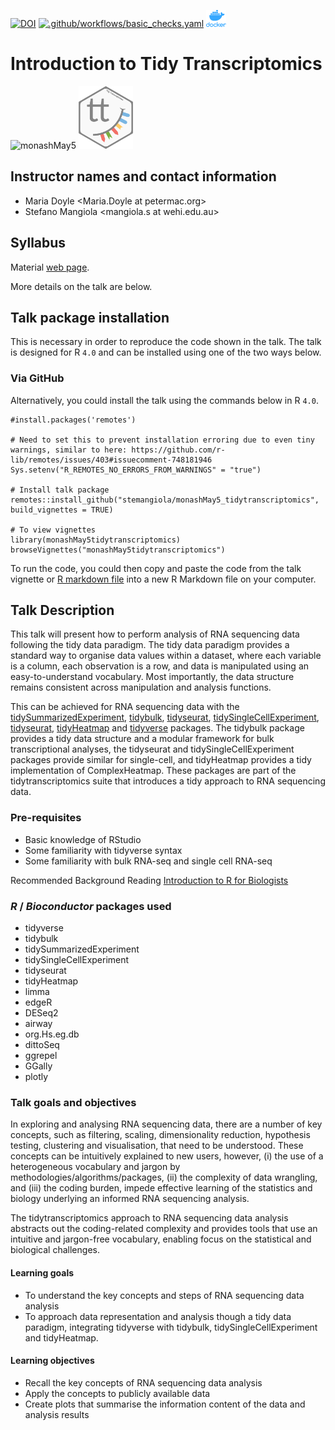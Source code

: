 <!-- badges: start -->
[![DOI](https://zenodo.org/badge/306182457.svg)](https://zenodo.org/badge/latestdoi/306182457)
[![.github/workflows/basic_checks.yaml](https://github.com/stemangiola/monashMay5_tidytranscriptomics/workflows/.github/workflows/basic_checks.yaml/badge.svg)](https://github.com/stemangiola/monashMay5_tidytranscriptomics/actions) [![Docker](https://github.com/Bioconductor/BioC2020/raw/master/docs/images/docker_icon.png)](https://hub.docker.com/repository/docker/stemangiola/monashMay5_tidytranscriptomics) 	
<!-- badges: end -->

# Introduction to Tidy Transcriptomics
<p float="left">
<img height="100" alt="monashMay5" src="https://honisoit.com/wp-content/uploads/2020/01/monash-uni-logo-resized.png?raw=true"/>
<img height="100" alt="tidybulk" src="https://github.com/Bioconductor/BiocStickers/blob/master/tidybulk/tidybulk.png?raw=true"/>
</p> 

## Instructor names and contact information

* Maria Doyle <Maria.Doyle at petermac.org>  
* Stefano Mangiola <mangiola.s at wehi.edu.au>

## Syllabus

Material [web page](https://stemangiola.github.io/monashMay5_tidytranscriptomics/articles/tidytranscriptomics.html).

More details on the talk are below.

## Talk package installation 

This is necessary in order to reproduce the code shown in the talk. The talk is designed for R `4.0` and can be installed using one of the two ways below.

### Via GitHub

Alternatively, you could install the talk using the commands below in R `4.0`.

```
#install.packages('remotes')

# Need to set this to prevent installation erroring due to even tiny warnings, similar to here: https://github.com/r-lib/remotes/issues/403#issuecomment-748181946
Sys.setenv("R_REMOTES_NO_ERRORS_FROM_WARNINGS" = "true")

# Install talk package
remotes::install_github("stemangiola/monashMay5_tidytranscriptomics", build_vignettes = TRUE)

# To view vignettes
library(monashMay5tidytranscriptomics)
browseVignettes("monashMay5tidytranscriptomics")
```

To run the code, you could then copy and paste the code from the talk vignette or [R markdown file](https://raw.githubusercontent.com/stemangiola/monashMay5_tidytranscriptomics/master/vignettes/tidytranscriptomics.Rmd) into a new R Markdown file on your computer.

## Talk Description

This talk will present how to perform analysis of RNA sequencing data following the tidy data paradigm. The tidy data paradigm provides a standard way to organise data values within a dataset, where each variable is a column, each observation is a row, and data is manipulated using an easy-to-understand vocabulary. Most importantly, the data structure remains consistent across manipulation and analysis functions.

This can be achieved for RNA sequencing data with the [tidySummarizedExperiment](https://stemangiola.github.io/tidySummarizedExperiment/), [tidybulk](https://stemangiola.github.io/tidybulk/), [tidyseurat](https://stemangiola.github.io/tidyseurat/), [tidySingleCellExperiment](https://stemangiola.github.io/tidySingleCellExperiment/), [tidyseurat](https://stemangiola.github.io/tidyseurat/),  [tidyHeatmap](https://stemangiola.github.io/tidyHeatmap/) and [tidyverse](https://www.tidyverse.org/) packages. The tidybulk package provides a tidy data structure and a modular framework for bulk transcriptional analyses, the tidyseurat and tidySingleCellExperiment packages provide similar for single-cell, and tidyHeatmap provides a tidy implementation of ComplexHeatmap. These packages are part of the tidytranscriptomics suite that introduces a tidy approach to RNA sequencing data.

### Pre-requisites

* Basic knowledge of RStudio
* Some familiarity with tidyverse syntax
* Some familiarity with bulk RNA-seq and single cell RNA-seq

Recommended Background Reading
[Introduction to R for Biologists](https://melbournebioinformatics.github.io/r-intro-biologists/intro_r_biologists.html)

### _R_ / _Bioconductor_ packages used

* tidyverse
* tidybulk
* tidySummarizedExperiment
* tidySingleCellExperiment
* tidyseurat
* tidyHeatmap
* limma
* edgeR
* DESeq2
* airway
* org.Hs.eg.db
* dittoSeq
* ggrepel
* GGally
* plotly

### Talk goals and objectives

In exploring and analysing RNA sequencing data, there are a number of key concepts, such as filtering, scaling, dimensionality reduction, hypothesis testing, clustering and visualisation, that need to be understood. These concepts can be intuitively explained to new users, however, (i) the use of a heterogeneous vocabulary and jargon by methodologies/algorithms/packages, (ii) the complexity of data wrangling, and (iii) the coding burden, impede effective learning of the statistics and biology underlying an informed RNA sequencing analysis.

The tidytranscriptomics approach to RNA sequencing data analysis abstracts out the coding-related complexity and provides tools that use an intuitive and jargon-free vocabulary, enabling focus on the statistical and biological challenges.

#### Learning goals

* To understand the key concepts and steps of RNA sequencing data analysis
* To approach data representation and analysis though a tidy data paradigm, integrating tidyverse with tidybulk, tidySingleCellExperiment and tidyHeatmap.

#### Learning objectives

* Recall the key concepts of RNA sequencing data analysis
* Apply the concepts to publicly available data
* Create plots that summarise the information content of the data and analysis results
